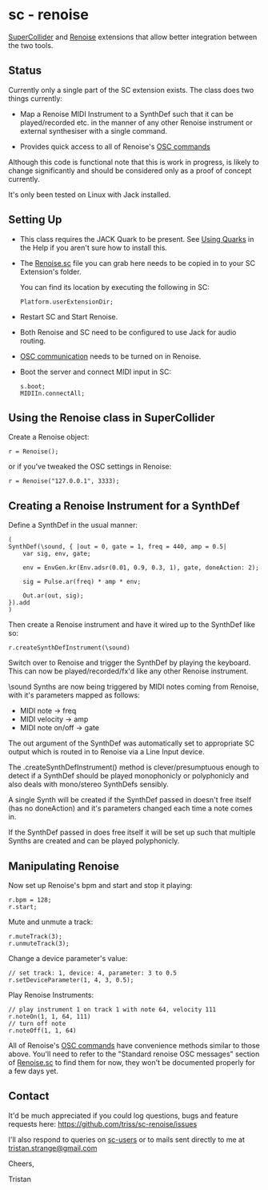 sc - renoise
============

[SuperCollider][] and [Renoise][] extensions that allow better 
integration between the two tools. 

Status
------

Currently only a single part of the SC extension exists. The class 
does two things currently: 

*	Map a Renoise MIDI Instrument to a SynthDef such that it can be
	played/recorded etc. in the manner of any other Renoise 
	instrument or external synthesiser with a single command.

*	Provides quick access to all of Renoise's [OSC commands][]

Although this code is functional note that this is work in progress, 
is likely to change significantly and should be considered only as 
a proof of concept currently.

It's only been tested on Linux with Jack installed.

Setting Up
----------

*	This class requires the JACK Quark to be present. See
	[Using Quarks][] in the Help if you aren't sure how to install
 	this. 

*	The [Renoise.sc][] file you can grab here needs to be copied in 
	to your SC Extension's folder.

	You can find its location by executing the following in SC: 

		Platform.userExtensionDir; 

*	Restart SC and Start Renoise. 

*	Both Renoise and SC need to be configured to use Jack for audio
	routing.

*	[OSC communication][] needs to be turned on in Renoise.

*	Boot the server and connect MIDI input in SC:

		s.boot;
		MIDIIn.connectAll;

Using the Renoise class in SuperCollider
----------------------------------------

Create a Renoise object:

	r = Renoise();

or if you've tweaked the OSC settings in Renoise:

	r = Renoise("127.0.0.1", 3333);

Creating a Renoise Instrument for a SynthDef
----------------------------------------------

Define a SynthDef in the usual manner:
	
	(
	SynthDef(\sound, { |out = 0, gate = 1, freq = 440, amp = 0.5|
		var sig, env, gate;

		env = EnvGen.kr(Env.adsr(0.01, 0.9, 0.3, 1), gate, doneAction: 2);

		sig = Pulse.ar(freq) * amp * env;

		Out.ar(out, sig);	
	}).add
	)
	
Then create a Renoise instrument and have it wired up to the SynthDef like so:

	r.createSynthDefInstrument(\sound)
	
Switch over to Renoise and trigger the SynthDef by playing the keyboard. This 
can now be played/recorded/fx'd like any other Renoise instrument.

\sound Synths are now being triggered by MIDI notes coming from Renoise, with 
it's parameters mapped as follows:

*	MIDI note 			-> freq
*	MIDI velocity 		-> amp
*	MIDI note on/off 	-> gate

The out argument of the SynthDef was automatically set to appropriate SC 
output which is routed in to Renoise via a Line Input device.

The .createSynthDefInstrument() method is clever/presumptuous enough to 
detect if a SynthDef should be played monophonicly or polyphonicly and also 
deals with mono/stereo SynthDefs sensibly.

A single Synth will be created if the SynthDef passed in doesn't free itself
(has no doneAction) and it's parameters changed each time a note comes in.

If the SynthDef passed in does free itself it will be set up such that 
multiple Synths are created and can be played polyphonicly.

Manipulating Renoise
--------------------

Now set up Renoise's bpm and start and stop it playing:

	r.bpm = 128;
	r.start;
	
Mute and unmute a track:
	
	r.muteTrack(3);
	r.unmuteTrack(3);

Change a device parameter's value:

	// set track: 1, device: 4, parameter: 3 to 0.5
	r.setDeviceParameter(1, 4, 3, 0.5);
	
Play Renoise Instruments:

	// play instrument 1 on track 1 with note 64, velocity 111
	r.noteOn(1, 1, 64, 111)
	// turn off note
	r.noteOff(1, 1, 64)

All of Renoise's [OSC commands][] have convenience methods similar to 
those above. You'll need to refer to the "Standard renoise OSC messages" 
section of [Renoise.sc][] to find them for now, they won't be documented 
properly for a few days yet.

Contact
-------

It'd be much appreciated if you could log questions, bugs and feature 
requests here: <https://github.com/triss/sc-renoise/issues>

I'll also respond to queries on [sc-users][] or to mails sent directly 
to me at <tristan.strange@gmail.com>

Cheers,

Tristan

[SuperCollider]: http://supercollider.sourceforge.net
[Renoise]: http://www.renoise.com
[Using Quarks]: http://doc.sccode.org/Guides/UsingQuarks.html
[OSC commands]:	http://tutorials.renoise.com/wiki/Open_Sound_Control
[OSC communication]: http://tutorials.renoise.com/wiki/Open_Sound_Control
[Renoise.sc]: https://github.com/triss/sc-renoise/blob/master/renoiseSCExtension/Renoise.sc
[sc-users]: http://new-supercollider-mailing-lists-forums-use-these.2681727.n2.nabble.com/SuperCollider-Users-New-Use-this-f2676391.html